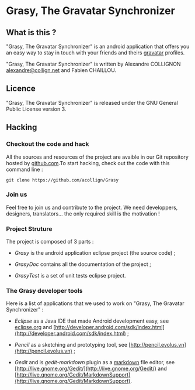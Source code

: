 Grasy, The Gravatar Synchronizer
================================

What is this ?
--------------

"Grasy, The Gravatar Synchronizer" is an android application that offers you an easy way
to stay in touch with your friends and theirs [gravatar](http://gravatar.com) profiles.

"Grasy, The Gravatar Synchronizer" is written by Alexandre COLLIGNON 
[alexandre@collign.net](mailto:alexandre@collign.net) and Fabien CHAILLOU.

Licence
-------

"Grasy, The Gravatar Synchronizer" is released under the GNU General Public License version 3.

Hacking
-------

### Checkout the code and hack

All the sources and resources of the project are avaible in our Git repository 
hosted by [github.com](http://github.com).To start hacking, check out the code with this
command line :

    git clone https://github.com/acollign/Grasy

### Join us

Feel free to join us and contribute to the project. We need developpers, designers, translators...
the only required skill is the motivation !

### Project Struture

The project is composed of 3 parts :

* _Grasy_ is the android application eclipse project (the source code) ;

* _GrasyDoc_ contains all the documentation of the project ;

* _GrasyTest_ is a set of unit tests eclipse project.

### The Grasy developer tools

Here is a list of applications that we used to work on "Grasy, The Gravatar Synchronizer" :

* _Eclipse_ as a Java IDE that made Android development easy, see [eclipse.org](eclipse.org)
and [http://developer.android.com/sdk/index.html](http://developer.android.com/sdk/index.html) ;

* _Pencil_ as a sketching and prototyping tool, see [http://pencil.evolus.vn](http://pencil.evolus.vn) ;

* _Gedit_ and is _gedit-markdown_ plugin as a [markdown](http://daringfireball.net/projects/markdown/) file editor, 
see [http://live.gnome.org/Gedit/](http://live.gnome.org/Gedit/) and [http://live.gnome.org/Gedit/MarkdownSupport](http://live.gnome.org/Gedit/MarkdownSupport).
